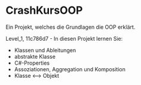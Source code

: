 # CrashKursOOP
Ein Projekt, welches die Grundlagen die OOP erklärt.

Level_1, 11c786d7 - In diesen Projekt lernen Sie: 
- Klassen und Ableitungen
- abstrakte Klasse
- C#-Properties
- Assoziationen, Aggregation und Komposition
- Klasse <--> Objekt


